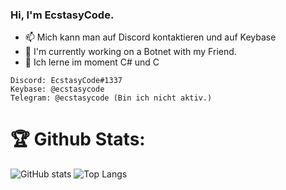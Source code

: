 ### Hi, I'm EcstasyCode. 
- 📫 Mich kann man auf Discord kontaktieren und auf Keybase
- 🔭 I'm currently working on a Botnet with my Friend.
- 🌱 Ich lerne im moment C# und C
```
Discord: EcstasyCode#1337
Keybase: @ecstasycode
Telegram: @ecstasycode (Bin ich nicht aktiv.)
```

# 🏆 Github Stats:
![GitHub stats](https://github-readme-stats.vercel.app/api?username=ecstasycode&show_icons=true&theme=radial&layout=compact)
![Top Langs](https://github-readme-stats.vercel.app/api/top-langs/?username=ecstasycode&theme=radial&layout=compact)
